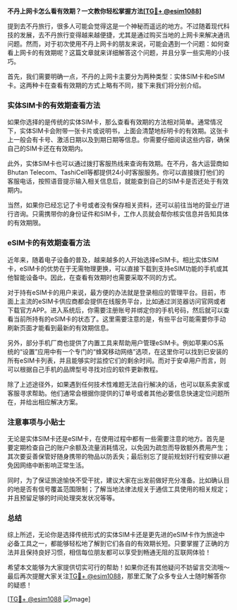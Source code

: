 **不丹上网卡怎么看有效期？一文教你轻松掌握方法[[TG💪+ @esim1088](https://t.me/s/esim1088)]**

提到去不丹旅行，很多人可能会觉得这是一个神秘而遥远的地方。不过随着现代科技的发展，去不丹旅行变得越来越便捷，尤其是通过购买当地的上网卡来解决通讯问题。然而，对于初次使用不丹上网卡的朋友来说，可能会遇到一个问题：如何查看上网卡的有效期呢？这篇文章就来详细解答这个问题，并且分享一些实用的小技巧。

首先，我们需要明确一点，不丹的上网卡主要分为两种类型：实体SIM卡和eSIM卡。这两种卡在查看有效期的方式上略有不同，接下来我们将分别介绍。

### 实体SIM卡的有效期查看方法

如果你选择的是传统的实体SIM卡，那么查看有效期的方法相对简单。通常情况下，实体SIM卡会附带一张卡片或说明书，上面会清楚地标明卡的有效期。这张卡上一般会有卡号、激活日期以及到期日期等信息。你需要仔细阅读这些内容，确保自己的SIM卡还在有效期内。

此外，实体SIM卡也可以通过拨打客服热线来查询有效期。在不丹，各大运营商如Bhutan Telecom、TashiCell等都提供24小时客服服务。你可以直接拨打他们的客服电话，按照语音提示输入相关信息后，就能查到自己的SIM卡是否还处于有效期内。

当然，如果你已经忘记了卡号或者没有保存相关资料，还可以前往当地的营业厅进行咨询。只需携带你的身份证件和SIM卡，工作人员就会帮你核实信息并告知具体的有效期限。

### eSIM卡的有效期查看方法

近年来，随着电子设备的普及，越来越多的人开始选择eSIM卡。相比实体SIM卡，eSIM卡的优势在于无需物理更换，可以直接下载到支持eSIM功能的手机或其他智能设备中。因此，在查看有效期时也需要采取不同的方式。

对于持有eSIM卡的用户来说，最方便的办法就是登录相应的管理平台。目前，市面上主流的eSIM卡供应商都会提供在线服务平台，比如通过浏览器访问官网或者下载官方APP。进入系统后，你需要注册账号并绑定你的手机号码，然后就可以查看当前所持有的eSIM卡的状态了。这里需要注意的是，有些平台可能需要你手动刷新页面才能看到最新的有效期信息。

另外，部分手机厂商也提供了内置工具来帮助用户管理eSIM卡。例如苹果iOS系统的“设置”应用中有一个专门的“蜂窝移动网络”选项，在这里你可以找到已安装的所有eSIM卡列表，并且能够实时监控它们的剩余时间。而对于安卓用户而言，则可以根据自己手机的品牌型号寻找对应的软件更新教程。

除了上述途径外，如果遇到任何技术性难题无法自行解决的话，也可以联系卖家或客服寻求帮助。他们通常会根据你提供的订单号或者其他必要信息快速定位问题所在，并给出相应解决方案。

### 注意事项与小贴士

无论是实体SIM卡还是eSIM卡，在使用过程中都有一些需要注意的地方。首先是要定期检查自己的账户余额及流量消耗情况，以免因为疏忽而导致额外费用产生；其次要妥善保管好随身携带的物品以防丢失；最后别忘了提前规划好行程安排以避免因网络中断影响正常生活。

同时，为了保证旅途愉快不受干扰，建议大家在出发前做好充分准备。比如确认目的地是否有信号覆盖范围限制；了解当地法律法规关于通信工具使用的相关规定；并且预留足够的时间处理突发状况等等。

### 总结

综上所述，无论你是选择传统形式的实体SIM卡还是更先进的eSIM卡作为旅途中必备工具之一，都能够轻松地了解到它们各自的有效期长短。只要掌握了正确的方法并且保持良好习惯，相信每位朋友都可以享受到畅通无阻的互联网体验！

希望本文能够为大家提供切实可行的帮助！如果你还有其他疑问不妨留言交流哦～最后再次提醒大家关注[TG💪+ @esim1088](https://t.me/s/esim1088)，那里汇聚了众多专业人士随时解答你的疑惑！

[[TG💪+ @esim1088](https://t.me/s/esim1088) ![Image](https://i.postimg.cc/4NQfJmqS/Snipaste-2025-05-13-00-14-12.png)]